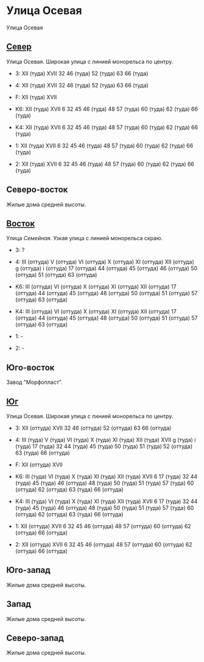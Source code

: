 # Улица Осевая

Улица Осевая

## [Север](./10500092.md)

Улица Осевая.
Широкая улица с линией монорельса по центру.

* 3:    XII (туда)  XVII    32  46 (туда) 52 (туда) 63  66 (туда)
* 4:    XII (туда)  XVII    32  46 (туда) 52 (туда) 63  66 (туда)
* F:    XII (туда)  XVII

* K6:   XII (туда)  XVII
        6   32  45  46 (туда)   48  57 (туда)   60 (туда)   62 (туда)   66 (туда)
* K4:   XII (туда)  XVII
        6   32  45  46 (туда)   48  57 (туда)   60 (туда)   62 (туда)   66 (туда)
* 1:    XII (туда)  XVII
        6   32  45  46 (туда)   48  57 (туда)   60 (туда)   62 (туда)   66 (туда)
* 2:    XII (туда)  XVII
        6   32  45  46 (туда)   48  57 (туда)   60 (туда)   62 (туда)   66 (туда)

## Северо-восток

Жилые дома средней высоты.

## [Восток](./510085.md)

Улица *Семейная*.
Узкая улица с линией монорельса скраю.

* 3:    ?
* 4:    III (оттуда)    V (оттуда)      VI (оттуда)     X (оттуда)      XI (оттуда)
        XII (оттуда)    g (оттуда)  i (оттуда)
        17 (оттуда) 44 (оттуда) 45 (оттуда) 46 (оттуда) 50 (оттуда)
        51 (оттуда) 63 (оттуда)

* K6:   III (оттуда)    VI (оттуда) X (оттуда)  XI (оттуда) XII (оттуда)
        17 (оттуда) 44 (оттуда) 45 (оттуда) 48 (оттуда) 50 (оттуда) 51 (оттуда) 57 (оттуда) 63 (оттуда)
* K4:   III (оттуда)    VI (оттуда) X (оттуда)  XI (оттуда) XII (оттуда)
        17 (оттуда) 44 (оттуда) 45 (оттуда) 48 (оттуда) 50 (оттуда) 51 (оттуда) 57 (оттуда) 63 (оттуда)
* 1:    -
* 2:    -

## Юго-восток

Завод "Морфопласт".

## [Юг](./500090.md)

Улица Осевая.
Широкая улица с линией монорельса по центру.

* 3:    XII (оттуда)    XVII
        32  46 (оттуда) 52 (оттуда) 63  66 (оттуда)
* 4:    III (туда)  V (туда)    VI (туда)   X (туда)    XI (туда)
        XII (туда)  XVII    g (туда)    i (туда)
        17 (туда)   32  44 (туда)   45 (туда)   50 (туда)
        51 (туда)   52 (оттуда) 63 (туда)   66 (оттуда)
* F:    XII (оттуда)    XVII

* K6:   III (туда)  VI (туда)   X (туда)    XI (туда)   XII (туда)  XVII
        6   17 (туда)   32  44 (туда)   45 (туда)
        46 (оттуда) 48 (туда)   50 (туда)   51 (туда)   57 (туда)
        60 (оттуда) 62 (оттуда) 63 (туда)   66 (оттуда)
* K4:   III (туда)  VI (туда)   X (туда)    XI (туда)   XII (туда)  XVII
        6   17 (туда)   32  44 (туда)   45 (туда)
        46 (оттуда) 48 (туда)   50 (туда)   51 (туда)   57 (туда)
        60 (оттуда) 62 (оттуда) 63 (туда)   66 (оттуда)
* 1:    XII (оттуда)    XVII
        6   32  45  46 (оттуда) 48  57 (оттуда) 60 (оттуда) 62 (оттуда) 66 (оттуда)
* 2:    XII (оттуда)    XVII
        6   32  45  46 (оттуда) 48  57 (оттуда) 60 (оттуда) 62 (оттуда) 66 (оттуда)

## Юго-запад

Жилые дома средней высоты.

## Запад

Жилые дома средней высоты.

## Северо-запад

Жилые дома средней высоты.
